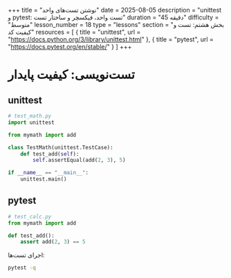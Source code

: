 +++
title = "نوشتن تست‌های واحد"
date = 2025-08-05
description = "unittest و pytest: تست واحد، فیکسچر و ساختار تست"
duration = "45 دقیقه"
difficulty = "متوسط"
lesson_number = 18
type = "lessons"
section = "بخش هشتم: تست و کیفیت کد"
resources = [
  { title = "unittest", url = "https://docs.python.org/3/library/unittest.html" },
  { title = "pytest", url = "https://docs.pytest.org/en/stable/" }
]
+++

# تست‌نویسی: کیفیت پایدار

## unittest

```python
# test_math.py
import unittest

from mymath import add

class TestMath(unittest.TestCase):
    def test_add(self):
        self.assertEqual(add(2, 3), 5)

if __name__ == "__main__":
    unittest.main()
```

## pytest

```python
# test_calc.py
from mymath import add

def test_add():
    assert add(2, 3) == 5
```

اجرای تست‌ها:

```bash
pytest -q
```

